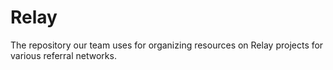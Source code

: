 # Relay
The repository our team uses for organizing resources on Relay projects for various referral networks.
